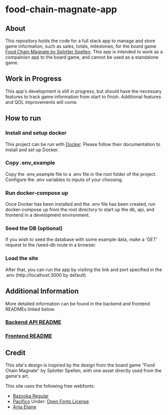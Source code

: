# food-chain-magnate-app

## About

This repository holds the code for a full stack app to manage and store game information, such as sales, totals, milestones, for the board game [Food Chain Magnate by Splotter Spellen](https://www.splottershop.com/products/food-chain-magnate). This app is intended to work as a compainion app to the board game, and cannot be used as a standalone game.

## Work in Progress

This app's development is still in progress, but should have the necessary features to track game information from start to finish. Additional features and QOL improvements will come.

## How to run

### Install and setup docker

This project can be run with [Docker](https://www.docker.com/). Please follow their documentation to install and set up Docker.

### Copy .env_example

Copy the .env_example file to a .env file in the root folder of the project. Configure the .env variables to inputs of your choosing.

### Run docker-compose up

Once Docker has been installed and the .env file has been created, run docker-compose up from the root directory to start up the db, api, and frontend in a development environment.

### Seed the DB (optional)

If you wish to seed the database with some example data, make a 'GET' request to the /seed-db route in a browser.

### Load the site

After that, you can run the app by visiting the link and port specified in the .env (http://localhost:3000 by default)

## Additional Information

More detailed information can be found in the backend and frontend READMEs linked below.

### [Backend API README](/backend/README.md)

### [Frontend README](/frontend/README.md)

## Credit

This site's design is inspired by the design from the board game "Food Chain Magnate" by Splotter Spellen, with one asset directly used from the game's art.

This site uses the following free webfonts:

- [Bazooka Regular](https://webfonts.ffonts.net/Bazooka-Regular.font)
- [Pacifico](https://fonts.google.com/specimen/Pacifico) Under: [Open Fonts License](./frontend/public/OFL.txt)
- [Anja Eliane](https://www.dafont.com/anja-eliane.font)